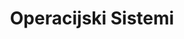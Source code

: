 ---
layout: navigation
title: Operacijski Sistemi
files:
  - name: Predavanja
    path: /predavanja
  - name: Vaje
    path: /vaje
---